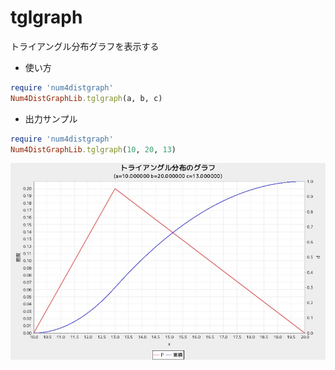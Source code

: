 tglgraph
========
トライアングル分布グラフを表示する

* 使い方

```ruby
require 'num4distgraph'
Num4DistGraphLib.tglgraph(a, b, c)
```

* 出力サンプル

```ruby
require 'num4distgraph'
Num4DistGraphLib.tglgraph(10, 20, 13)
```
![tglgraph](images/tglGraph.jpg)

